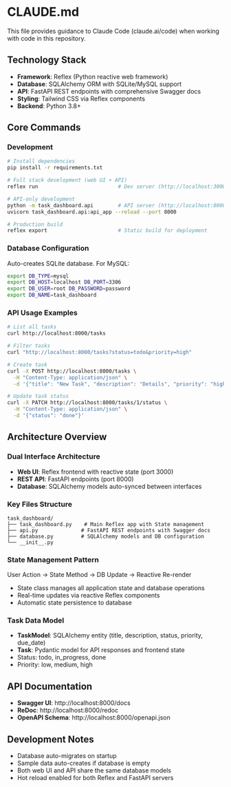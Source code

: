 # CLAUDE.md

This file provides guidance to Claude Code (claude.ai/code) when working with code in this repository.

## Technology Stack
- **Framework**: Reflex (Python reactive web framework)
- **Database**: SQLAlchemy ORM with SQLite/MySQL support
- **API**: FastAPI REST endpoints with comprehensive Swagger docs
- **Styling**: Tailwind CSS via Reflex components
- **Backend**: Python 3.8+

## Core Commands

### Development
```bash
# Install dependencies
pip install -r requirements.txt

# Full stack development (web UI + API)
reflex run                          # Dev server (http://localhost:3000)

# API-only development
python -m task_dashboard.api        # API server (http://localhost:8000)
uvicorn task_dashboard.api:api_app --reload --port 8000

# Production build
reflex export                       # Static build for deployment
```

### Database Configuration
Auto-creates SQLite database. For MySQL:
```bash
export DB_TYPE=mysql
export DB_HOST=localhost DB_PORT=3306
export DB_USER=root DB_PASSWORD=password
export DB_NAME=task_dashboard
```

### API Usage Examples
```bash
# List all tasks
curl http://localhost:8000/tasks

# Filter tasks
curl "http://localhost:8000/tasks?status=todo&priority=high"

# Create task
curl -X POST http://localhost:8000/tasks \
  -H "Content-Type: application/json" \
  -d '{"title": "New Task", "description": "Details", "priority": "high"}'

# Update task status
curl -X PATCH http://localhost:8000/tasks/1/status \
  -H "Content-Type: application/json" \
  -d '{"status": "done"}'
```

## Architecture Overview

### Dual Interface Architecture
- **Web UI**: Reflex frontend with reactive state (port 3000)
- **REST API**: FastAPI endpoints (port 8000)
- **Database**: SQLAlchemy models auto-synced between interfaces

### Key Files Structure
```
task_dashboard/
├── task_dashboard.py    # Main Reflex app with State management
├── api.py              # FastAPI REST endpoints with Swagger docs
├── database.py         # SQLAlchemy models and DB configuration
└── __init__.py
```

### State Management Pattern
User Action → State Method → DB Update → Reactive Re-render
- State class manages all application state and database operations
- Real-time updates via reactive Reflex components
- Automatic state persistence to database

### Task Data Model
- **TaskModel**: SQLAlchemy entity (title, description, status, priority, due_date)
- **Task**: Pydantic model for API responses and frontend state
- Status: todo, in_progress, done
- Priority: low, medium, high

## API Documentation
- **Swagger UI**: http://localhost:8000/docs
- **ReDoc**: http://localhost:8000/redoc
- **OpenAPI Schema**: http://localhost:8000/openapi.json

## Development Notes
- Database auto-migrates on startup
- Sample data auto-creates if database is empty
- Both web UI and API share the same database models
- Hot reload enabled for both Reflex and FastAPI servers